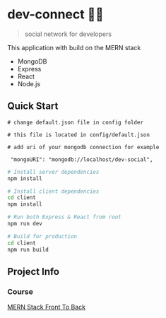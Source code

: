 # dev-connect 👩‍💻

> social network for developers

This application with build on the MERN stack

- MongoDB
- Express
- React
- Node.js

## Quick Start

```
# change default.json file in config folder

# this file is located in config/default.json

# add uri of your mongodb connection for example

 "mongoURI": "mongodb://localhost/dev-social",

```

```bash
# Install server dependencies
npm install

# Install client dependencies
cd client
npm install

# Run both Express & React from root
npm run dev

# Build for production
cd client
npm run build
```

## Project Info

### Course

[MERN Stack Front To Back](https://www.udemy.com/mern-stack-front-to-back/?couponCode=TRAVERSYMEDIA)
